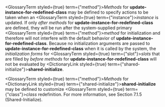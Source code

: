  



<GlossaryTerm styled={true} term={"method"}><i>Methods</i></GlossaryTerm> for **update-instance-for-redefined-class** may be defined to specify actions to be taken when an <GlossaryTerm styled={true} term={"instance"}><i>instance</i></GlossaryTerm> is updated. If only *after methods* for **update-instance-for-redefined-class** are defined, they will be run after the system-supplied primary <GlossaryTerm styled={true} term={"method"}><i>method</i></GlossaryTerm> for initialization and therefore will not interfere with the default behavior of **update-instance-for-redefined-class**. Because no initialization arguments are passed to **update-instance-for-redefined-class** when it is called by the system, the *initialization forms* for <GlossaryTerm styled={true} term={"slot"}><i>slots</i></GlossaryTerm> that are filled by *before methods* for **update-instance-for-redefined-class** will not be evaluated by <DictionaryLink styled={true} term={"shared-initialize"}><b>shared-initialize</b></DictionaryLink>. 



<GlossaryTerm styled={true} term={"method"}><i>Methods</i></GlossaryTerm> for <DictionaryLink styled={true} term={"shared-initialize"}><b>shared-initialize</b></DictionaryLink> may be defined to customize <GlossaryTerm styled={true} term={"class"}><i>class</i></GlossaryTerm> redefinition. For more information, see Section 7.1.5 (Shared-Initialize). 



